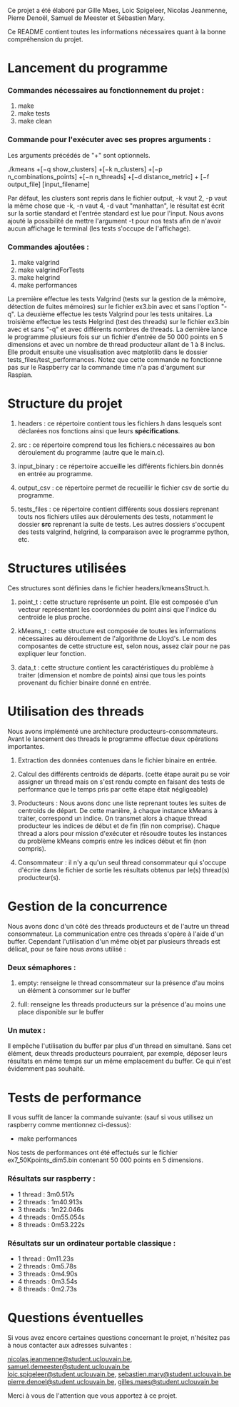 Ce projet a été élaboré par Gille Maes, Loic Spigeleer, Nicolas Jeanmenne, Pierre Denoël, Samuel de Meester et Sébastien
Mary.

Ce README contient toutes les informations nécessaires quant à la bonne compréhension du projet.

# Lancement du programme

### Commandes nécessaires au fonctionnement du projet :

1. make
2. make tests
3. make clean

### Commande pour l'exécuter avec ses propres arguments : 
Les arguments précédés de "+" sont optionnels.

./kmeans +[−q show_clusters] +[−k n_clusters] +[−p n_combinations_points] +[−n n_threads]
+[−d distance_metric] + [−f output_file] [input_filename]

Par défaut, les clusters sont repris dans le fichier output, -k vaut 2, -p vaut la même chose que -k, -n vaut 4, -d vaut
"manhattan", le résultat est écrit sur la sortie standard et l'entrée standard est lue pour l'input. Nous avons ajouté
la possibilité de mettre l'argument -t pour nos tests afin de n'avoir aucun affichage le terminal (les tests s'occupe de
l'affichage).

### Commandes ajoutées :

1. make valgrind
2. make valgrindForTests
3. make helgrind
4. make performances

La première effectue les tests Valgrind (tests sur la gestion de la mémoire, détection de fuites mémoires) sur le
fichier ex3.bin avec et sans l'option
"-q". La deuxième effectue les tests Valgrind pour les tests unitaires. La troisième effectue les tests Helgrind (test
des threads) sur le fichier ex3.bin avec et sans "-q" et avec différents nombres de threads. La dernière lance le
programme plusieurs fois sur un fichier d'entrée de 50 000 points en 5 dimensions et avec un nombre de thread producteur
allant de 1 à 8 inclus. Elle produit ensuite une visualisation avec matplotlib dans le dossier
tests_files/test_performances. Notez que cette commande ne fonctionne pas sur le Raspberry car la commande time n'a pas
d'argument sur Raspian.

# Structure du projet

1. headers : ce répertoire contient tous les fichiers.h dans lesquels sont déclarées nos fonctions ainsi que leurs
   **spécifications**.

2. src : ce répertoire comprend tous les fichiers.c nécessaires au bon déroulement du programme (autre que le main.c).

3. input_binary : ce répertoire accueille les différents fichiers.bin donnés en entrée au programme.

4. output_csv : ce répertoire permet de recueillir le fichier csv de sortie du programme.

5. tests_files : ce répertoire contient différents sous dossiers reprenant touts nos fichiers utiles aux déroulements
   des tests, notamment le dossier **src** reprenant la suite de tests. Les autres dossiers s'occupent des tests
   valgrind, helgrind, la comparaison avec le programme python, etc.

# Structures utilisées

Ces structures sont définies dans le fichier headers/kmeansStruct.h.

1. point_t : cette structure représente un point. Elle est composée d'un vecteur représentant les coordonnées du point
   ainsi que l'indice du centroïde le plus proche.

2. kMeans_t : cette structure est composée de toutes les informations nécessaires au déroulement de l'algorithme de
   Lloyd's. Le nom des composantes de cette structure est, selon nous, assez clair pour ne pas expliquer leur fonction.

3. data_t : cette structure contient les caractéristiques du problème à traiter (dimension et nombre de points)
   ainsi que tous les points provenant du fichier binaire donné en entrée.

# Utilisation des threads

Nous avons implémenté une architecture producteurs-consommateurs. Avant le lancement des threads le programme effectue
deux opérations importantes.

1. Extraction des données contenues dans le fichier binaire en entrée.

2. Calcul des différents centroids de départs. (cette étape aurait pu se voir assigner un thread mais on s'est rendu
   compte en faisant des tests de performance que le temps pris par cette étape était négligeable)

3. Producteurs : Nous avons donc une liste reprenant toutes les suites de centroids de départ. De cette manière, à
   chaque instance kMeans à traiter, correspond un indice. On transmet alors à chaque thread producteur les indices de
   début et de fin (fin non comprise). Chaque thread a alors pour mission d'exécuter et résoudre toutes les instances du
   problème kMeans compris entre les indices début et fin (non compris).

3. Consommateur : il n'y a qu'un seul thread consommateur qui s'occupe d'écrire dans le fichier de sortie les résultats
   obtenus par le(s) thread(s) producteur(s).

# Gestion de la concurrence

Nous avons donc d'un côté des threads producteurs et de l'autre un thread consommateur. La communication entre ces
threads s'opère à l'aide d'un buffer. Cependant l'utilisation d'un même objet par plusieurs threads est délicat, pour se
faire nous avons utilisé :

### Deux sémaphores :

1. empty: renseigne le thread consommateur sur la présence d'au moins un élément à consommer sur le buffer

2. full: renseigne les threads producteurs sur la présence d'au moins une place disponible sur le buffer

### Un mutex :

Il empêche l'utilisation du buffer par plus d'un thread en simultané. Sans cet élément, deux threads producteurs
pourraient, par exemple, déposer leurs résultats en même temps sur un même emplacement du buffer. Ce qui n'est
évidemment pas souhaité.

# Tests de performance

Il vous suffit de lancer la commande suivante: (sauf si vous utilisez un raspberry comme mentionnez ci-dessus):

* make performances

Nos tests de performances ont été effectués sur le fichier ex7_50Kpoints_dim5.bin contenant 50 000 points en 5
dimensions.

### Résultats sur raspberry :

* 1 thread : 3m0.517s
* 2 threads : 1m40.913s
* 3 threads : 1m22.046s
* 4 threads : 0m55.054s
* 8 threads : 0m53.222s

### Résultats sur un ordinateur portable classique :

* 1 thread : 0m11.23s
* 2 threads : 0m5.78s
* 3 threads : 0m4.90s
* 4 threads : 0m3.54s
* 8 threads : 0m2.73s

# Questions éventuelles

Si vous avez encore certaines questions concernant le projet, n'hésitez pas à nous contacter aux adresses suivantes :

nicolas.jeanmenne@student.uclouvain.be, samuel.demeester@student.uclouvain.be loic.spigeleer@student.uclouvain.be,
sebastien.mary@student.uclouvain.be pierre.denoel@student.uclouvain.be, gilles.maes@student.uclouvain.be

Merci à vous de l'attention que vous apportez à ce projet.